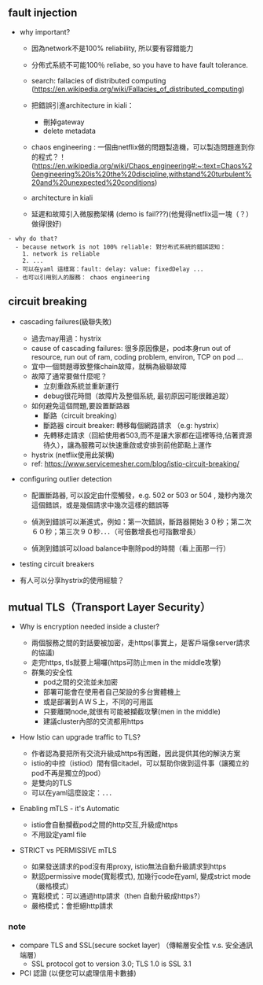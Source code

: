 ## fault injection
- why important?
  - 因為network不是100% reliability, 所以要有容錯能力
  - 分佈式系統不可能100％ reliabe, so you have to have fault tolerance.
  - search: fallacies of distributed computing (https://en.wikipedia.org/wiki/Fallacies_of_distributed_computing)
  - 把錯誤引進architecture in kiali：
    - 刪掉gateway
    - delete metadata
  - chaos engineering : 一個由netflix做的問題製造機，可以製造問題進到你的程式？！
  (https://en.wikipedia.org/wiki/Chaos_engineering#:~:text=Chaos%20engineering%20is%20the%20discipline,withstand%20turbulent%20and%20unexpected%20conditions)
  
  - architecture in kiali
  - 延遲和故障引入微服務架構 (demo is fail???)(他覺得netflix這一塊（？）做得很好)
```  
- why do that?
  - because network is not 100% reliable: 對分布式系統的錯誤認知：
    1. network is reliable
    2. ...
  - 可以在yaml 這樣寫：fault: delay: value: fixedDelay ...
  - 也可以引用別人的服務： chaos engineering
```


## circuit breaking
- cascading failures(級聯失敗)
  - 過去may用過：hystrix
  - cause of cascading failures: 很多原因像是，pod本身run out of resource, run out of ram, coding problem, environ, TCP on pod ...
  - 宜中一個問題導致整條chain故障，就稱為級聯故障
  - 故障了通常要做什麼呢？
    - 立刻重啟系統並重新運行
    - debug很花時間（故障片及整個系統, 最初原因可能很難追蹤）
  - 如何避免這個問題,要設置斷路器
    - 斷路（circuit breaking）
    - 斷路器 circuit breaker: 轉移每個網路請求 （e.g: hystrix）
    - 先轉移走請求（回給使用者503,而不是讓大家都在這裡等待,佔著資源待久），讓為服務可以快速重啟或安排到前他節點上運作
  - hystrix (netflix使用此架構)
  - ref: https://www.servicemesher.com/blog/istio-circuit-breaking/
  
- configuring outlier detection
  - 配置斷路器, 可以設定由什麼觸發，e.g. 502 or 503 or 504 , 幾秒內幾次這個錯誤，或是幾個請求中幾次這樣的錯誤等

  - 偵測到錯誤可以漸進式，例如：第一次錯誤，斷路器開始３０秒；第二次６０秒；第三次９０秒．．．（可倍數增長也可指數增長）
  - 偵測到錯誤可以load balance中刪除pod的時間（看上面那一行）

- testing circuit breakers
 - 有人可以分享hystrix的使用經驗？


## mutual TLS（Transport Layer Security）
- Why is encryption needed inside a cluster?
  - 兩個服務之間的對話要被加密，走https(事實上，是客戶端像server請求的協議)
  - 走完https, tls就要上場囉(https可防止men in the middle攻擊) 
  - 群集的安全性
    - pod之間的交流並未加密
    - 部署可能會在使用者自己架設的多台實體機上
    - 或是部署到ＡＷＳ上，不同的可用區
    - 只要離開node,就很有可能被攔截攻擊(men in the middle)
    - 建議cluster內部的交流都用https
    
- How Istio can upgrade traffic to TLS?
  - 作者認為要把所有交流升級成https有困難，因此提供其他的解決方案
  - istio的中控（istiod）間有個citadel，可以幫助你做到這件事（讓獨立的pod不再是獨立的pod）
  - 是雙向的TLS 
  - 可以在yaml這麼設定：．．．

- Enabling mTLS - it's Automatic
  - istio會自動攔截pod之間的http交互,升級成https
  - 不用設定yaml file

- STRICT vs PERMISSIVE mTLS
  - 如果發送請求的pod沒有用proxy, istio無法自動升級請求到https
  - 默認permissive mode(寬鬆模式), 加幾行code在yaml, 變成strict mode（嚴格模式）
  - 寬鬆模式：可以通過http請求（then 自動升級成https?）
  - 嚴格模式：會拒絕http請求

### note 
- compare TLS and SSL(secure socket layer) （傳輸層安全性 v.s. 安全通訊端層）
  - SSL protocol got to version 3.0; TLS 1.0 is SSL 3.1 
- PCI 認證 (以便您可以處理信用卡數據)


